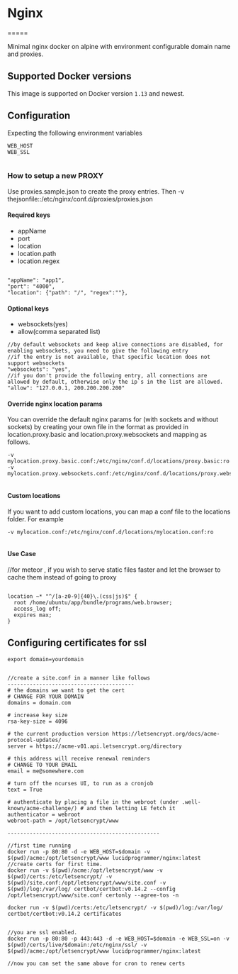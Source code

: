 # Nginx
=====

Minimal nginx docker on alpine with environment configurable domain name and proxies.

## Supported Docker versions

This image is supported on Docker version `1.13` and newest.

## Configuration
Expecting the following environment variables

```
WEB_HOST
WEB_SSL


```

### How to setup a new PROXY
Use proxies.sample.json to create the proxy entries. Then -v thejsonfile::/etc/nginx/conf.d/proxies/proxies.json

#### Required keys
-   appName
-   port
-   location
-   location.path
-   location.regex

```

"appName": "app1",
"port": "4000",
"location": {"path": "/", "regex":""},

```
#### Optional keys

-   websockets(yes)
-   allow(comma separated list)

```
//by default websockets and keep alive connections are disabled, for enabling websockets, you need to give the following entry
//if the entry is not available, that specific location does not support websockets
"websockets": "yes",
//if you don't provide the following entry, all connections are allowed by default, otherwise only the ip`s in the list are allowed.
"allow": "127.0.0.1, 200.200.200.200"

```
#### Override nginx location params

You can override the default nginx params for (with sockets and without sockets) by creating your own file in the format as provided in location.proxy.basic and location.proxy.websockets and mapping as follows.

```
-v mylocation.proxy.basic.conf:/etc/nginx/conf.d/locations/proxy.basic:ro
-v mylocation.proxy.websockets.conf:/etc/nginx/conf.d/locations/proxy.websockets:ro


```


#### Custom locations
If you want to add custom locations, you can map a conf file to the locations folder. For example

```
-v mylocation.conf:/etc/nginx/conf.d/locations/mylocation.conf:ro


```
#### Use Case

//for meteor , if you wish to serve static files faster and let the browser to cache them instead of going to proxy
```

location ~* "^/[a-z0-9]{40}\.(css|js)$" {
  root /home/ubuntu/app/bundle/programs/web.browser;
  access_log off;
  expires max;
}
```


## Configuring certificates for ssl


```
export domain=yourdomain


//create a site.conf in a manner like follows
----------------------------------------
# the domains we want to get the cert
# CHANGE FOR YOUR DOMAIN
domains = domain.com

# increase key size
rsa-key-size = 4096

# the current production version https://letsencrypt.org/docs/acme-protocol-updates/
server = https://acme-v01.api.letsencrypt.org/directory

# this address will receive renewal reminders
# CHANGE TO YOUR EMAIL
email = me@somewhere.com

# turn off the ncurses UI, to run as a cronjob
text = True

# authenticate by placing a file in the webroot (under .well-known/acme-challenge/) # and then letting LE fetch it
authenticator = webroot
webroot-path = /opt/letsencrypt/www

------------------------------------------------

//first time running
docker run -p 80:80 -d -e WEB_HOST=$domain -v $(pwd)/acme:/opt/letsencrypt/www lucidprogrammer/nginx:latest
//create certs for first time.
docker run -v $(pwd)/acme:/opt/letsencrypt/www -v $(pwd)/certs:/etc/letsencrypt/ -v $(pwd)/site.conf:/opt/letsencrypt/www/site.conf -v $(pwd)/log:/var/log/ certbot/certbot:v0.14.2 --config /opt/letsencrypt/www/site.conf certonly --agree-tos -n

docker run -v $(pwd)/certs:/etc/letsencrypt/ -v $(pwd)/log:/var/log/ certbot/certbot:v0.14.2 certificates


//you are ssl enabled.
docker run -p 80:80 -p 443:443 -d -e WEB_HOST=$domain -e WEB_SSL=on -v $(pwd)/certs/live/$domain:/etc/nginx/ssl/ -v $(pwd)/acme:/opt/letsencrypt/www lucidprogrammer/nginx:latest

//now you can set the same above for cron to renew certs

```
